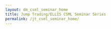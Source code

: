 ```yaml
---
layout: dm_csml_seminar_home
title: Jump Trading/ELLIS CSML Seminar Series
permalink: /jt_csml_seminar_home/
---
```

